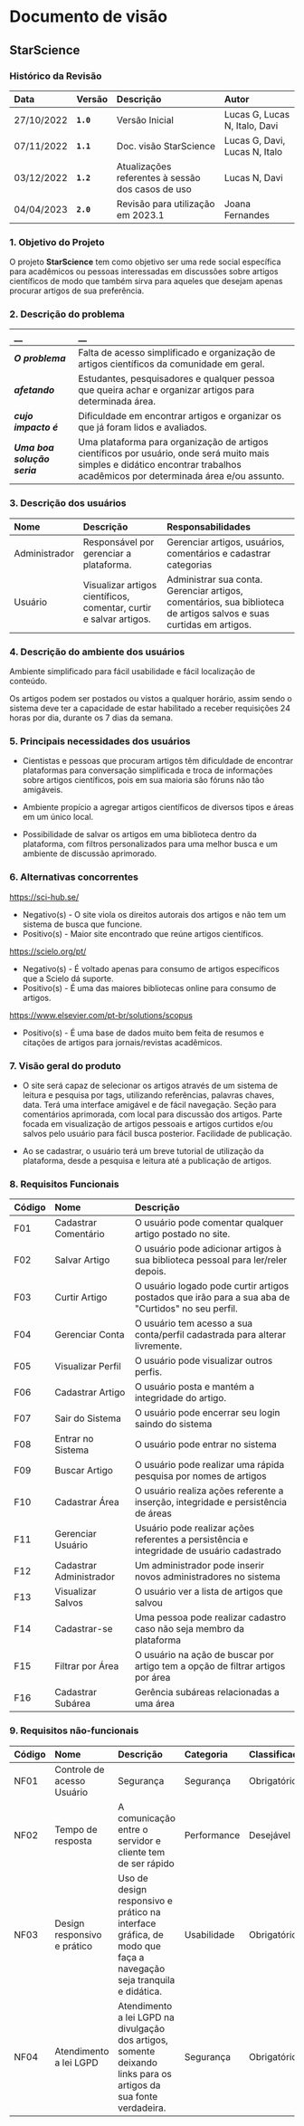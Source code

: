 # Documento de visão

## StarScience

### Histórico da Revisão

| Data       | Versão    | Descrição                                         | Autor                         |
| :--------- | :-------- | :------------------------------------------------ | :---------------------------- |
| 27/10/2022 | **`1.0`** | Versão Inicial                                    | Lucas G, Lucas N, Italo, Davi |
| 07/11/2022 | **`1.1`** | Doc. visão StarScience                            | Lucas G, Davi, Lucas N, Italo |
| 03/12/2022 | **`1.2`** | Atualizações referentes à sessão dos casos de uso | Lucas N, Davi                 |
| 04/04/2023 | **`2.0`** | Revisão para utilização em 2023.1                 | Joana Fernandes               |

### 1. Objetivo do Projeto

O projeto **StarScience** tem como objetivo ser uma rede social específica para acadêmicos ou pessoas interessadas em discussões sobre artigos científicos de modo que também sirva para aqueles que desejam apenas procurar artigos de sua preferência.

### 2. Descrição do problema

| \_\_                        | \_\_                                                                                                                                                                         |
| :-------------------------- | :--------------------------------------------------------------------------------------------------------------------------------------------------------------------------- |
| **_O problema_**            | Falta de acesso simplificado e organização de artigos científicos da comunidade em geral.                                                                                    |
| **_afetando_**              | Estudantes, pesquisadores e qualquer pessoa que queira achar e organizar artigos para determinada área.                                                                      |
| **_cujo impacto é_**        | Dificuldade em encontrar artigos e organizar os que já foram lidos e avaliados.                                                                                |
| **_Uma boa solução seria_** | Uma plataforma para organização de artigos científicos por usuário, onde será muito mais simples e didático encontrar trabalhos acadêmicos por determinada área e/ou assunto. |

### 3. Descrição dos usuários

| Nome          | Descrição                                                                                     | Responsabilidades                                                                                                   |
| :------------ | :-------------------------------------------------------------------------------------------- | :------------------------------------------------------------------------------------------------------------------ |
| Administrador | Responsável por gerenciar a plataforma.                                                       | Gerenciar artigos, usuários, comentários e cadastrar categorias                                                     |
| Usuário       | Visualizar artigos científicos, comentar, curtir e salvar artigos. | Administrar sua conta. Gerenciar artigos, comentários, sua biblioteca de artigos salvos e suas curtidas em artigos. |

### 4. Descrição do ambiente dos usuários

Ambiente simplificado para fácil usabilidade e fácil localização de conteúdo.

Os artigos podem ser postados ou vistos a qualquer horário, assim sendo o sistema deve ter a capacidade de estar habilitado
a receber requisições 24 horas por dia, durante os 7 dias da semana.

### 5. Principais necessidades dos usuários

- Cientistas e pessoas que procuram artigos têm dificuldade de encontrar plataformas para conversação simplificada e troca de informações sobre artigos científicos,  pois em sua maioria são fóruns não tão amigáveis.

- Ambiente propício a agregar artigos científicos de diversos tipos e áreas em um único local.

- Possibilidade de salvar os artigos em uma biblioteca dentro da plataforma, com filtros personalizados para uma melhor busca e um ambiente de discussão aprimorado.

### 6. Alternativas concorrentes

https://sci-hub.se/

- Negativo(s) - O site viola os direitos autorais dos artigos e não tem um sistema de busca que funcione.
- Positivo(s) - Maior site encontrado que reúne artigos científicos.

https://scielo.org/pt/

- Negativo(s) - É voltado apenas para consumo de artigos específicos que a Scielo dá suporte.
- Positivo(s) - É uma das maiores bibliotecas online para consumo de artigos.

https://www.elsevier.com/pt-br/solutions/scopus

- Positivo(s) - É uma base de dados muito bem feita de resumos e citações de artigos para jornais/revistas acadêmicos.

### 7. Visão geral do produto

- O site será capaz de selecionar os artigos através de um sistema de leitura e pesquisa por tags, utilizando referências, palavras chaves, data. Terá uma interface amigável e de fácil navegação. Seção para comentários aprimorada, com local para discussão dos artigos. Parte focada em visualização de artigos pessoais e artigos curtidos e/ou salvos pelo usuário para fácil busca posterior. Facilidade de publicação.

- Ao se cadastrar, o usuário terá um breve tutorial de utilização da plataforma, desde a pesquisa e leitura até a publicação de artigos.

### 8. Requisitos Funcionais

| Código | Nome                    | Descrição                                                                                          |
| :----- | :---------------------- | :------------------------------------------------------------------------------------------------- |
| F01    | Cadastrar Comentário    | O usuário pode comentar qualquer artigo postado no site.                                           |
| F02    | Salvar Artigo           | O usuário pode adicionar artigos à sua biblioteca pessoal para ler/reler depois.                   |
| F03    | Curtir Artigo           | O usuário logado pode curtir artigos postados que irão para a sua aba de "Curtidos" no seu perfil. |
| F04    | Gerenciar Conta         | O usuário tem acesso a sua conta/perfil cadastrada para alterar livremente.                        |
| F05    | Visualizar Perfil       | O usuário pode visualizar outros perfis.                                                           |
| F06    | Cadastrar Artigo        | O usuário posta e mantém a integridade do artigo.                                                  |
| F07    | Sair do Sistema         | O usuário pode encerrar seu login saindo do sistema                                                |
| F08    | Entrar no Sistema       | O usuário pode entrar no sistema                                                                   |
| F09    | Buscar Artigo           | O usuário pode realizar uma rápida pesquisa por nomes de artigos                                   |
| F10    | Cadastrar Área          | O usuário realiza ações referente a inserção, integridade e persistência de áreas                  |
| F11    | Gerenciar Usuário       | Usuário pode realizar ações referentes a persistência e integridade de usuário cadastrado          |
| F12    | Cadastrar Administrador | Um administrador pode inserir novos administradores no sistema                                     |
| F13    | Visualizar Salvos       | O usuário ver a lista de artigos que salvou                                                        |
| F14    | Cadastrar-se            | Uma pessoa pode realizar cadastro caso não seja membro da plataforma                               |
| F15    | Filtrar por Área        | O usuário na ação de buscar por artigo tem a opção de filtrar artigos por área                     |
| F16    | Cadastrar Subárea       | Gerência subáreas relacionadas a uma área                                                          |

### 9. Requisitos não-funcionais

| Código | Nome                        | Descrição                                                                                                         | Categoria   | Classificação |
| :----- | :-------------------------- | :---------------------------------------------------------------------------------------------------------------- | :---------- | :------------ |
| NF01   | Controle de acesso Usuário  | Segurança                                                                                                         | Segurança   | Obrigatório   |
| NF02   | Tempo de resposta           | A comunicação entre o servidor e cliente tem de ser rápido                                                        | Performance | Desejável     |
| NF03   | Design responsivo e prático | Uso de design responsivo e prático na interface gráfica, de modo que faça a navegação seja tranquila e didática.  | Usabilidade | Obrigatório   |
| NF04   | Atendimento a lei LGPD      | Atendimento a lei LGPD na divulgação dos artigos, somente deixando links para os artigos da sua fonte verdadeira. | Segurança   | Obrigatório   |
